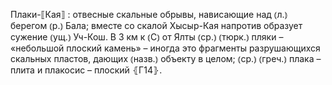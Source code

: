 ---
---

Плаки-⟦Кая⟧
: отвесные скальные обрывы, нависающие над ⦅л.⦆ берегом ⦅р.⦆ Бала; вместе со скалой Хысыр-Кая напротив образует сужение ⦅ущ.⦆ Уч-Кош. В 3 км к ⦅С⦆ от Ялты ⦅ср.⦆ ⦅тюрк.⦆ пляки – «небольшой плоский камень» – иногда это фрагменты разрушающихся скальных пластов, дающих ⦅назв.⦆ объекту в целом; ⦅ср.⦆ ⦅греч.⦆ плака – плита и плакосис – плоский ⦃Г14⦄.
